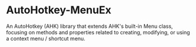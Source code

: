 # AutoHotkey-MenuEx
An AutoHotkey (AHK) library that extends AHK's built-in Menu class, focusing on methods and properties related to creating, modifying, or using a context menu / shortcut menu.
